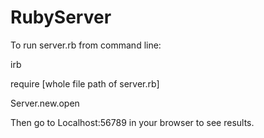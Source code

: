 # RubyServer

To run server.rb from command line:

  irb
  
  require [whole file path of server.rb]
  
  Server.new.open

Then go to Localhost:56789 in your browser to see results.
